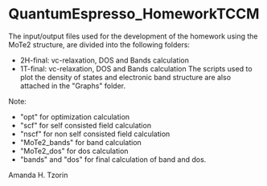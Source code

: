 # QuantumEspresso_HomeworkTCCM
The input/output files used for the development of the homework using the MoTe2 structure, are divided into the following folders:
- 2H-final: vc-relaxation, DOS and Bands calculation
- 1T-final: vc-relaxation, DOS and Bands calculation
The scripts used to plot the density of states and electronic band structure are also attached in the "Graphs" folder.
  
Note:
- "opt" for optimization calculation
- "scf" for self consisted field calculation
- "nscf" for non self consisted field calculation
- "MoTe2_bands" for band calculation
- "MoTe2_dos" for dos calculation
- "bands" and "dos" for final calculation of band and dos.

Amanda H. Tzorin
